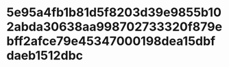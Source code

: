 # 5e95a4fb1b81d5f8203d39e9855b102abda30638aa998702733320f879ebff2afce79e45347000198dea15dbfdaeb1512dbc